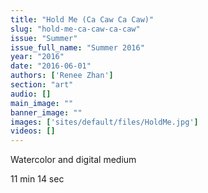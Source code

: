 ```yaml
---
title: "Hold Me (Ca Caw Ca Caw)"
slug: "hold-me-ca-caw-ca-caw"
issue: "Summer"
issue_full_name: "Summer 2016"
year: "2016"
date: "2016-06-01"
authors: ['Renee Zhan']
section: "art"
audio: []
main_image: ""
banner_image: ""
images: ['sites/default/files/HoldMe.jpg']
videos: []
---
```

Watercolor and digital medium

 11 min 14 sec

